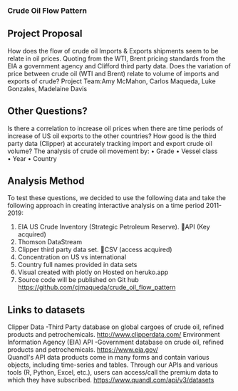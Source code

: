 ### Crude Oil Flow Pattern 
## Project Proposal
How does the flow of crude oil Imports & Exports shipments seem to be relate in oil prices. 
Quoting from the WTI, Brent pricing standards from the EIA a government agency and Clifford third party data.
Does the variation of price between crude oil (WTI and Brent) relate to volume of imports and exports of crude?
Project Team:Amy McMahon, Carlos Maqueda,  Luke Gonzales, Madelaine Davis
## Other Questions?
Is there a correlation to increase oil prices when there are time periods of increase of US oil exports to the other countries?
How good is the third party data (Clipper) at accurately tracking import and export crude oil volume?
The analysis of crude oil movement by:
•	Grade
•	Vessel class	
•	Year 
•	Country
## Analysis Method
To test these questions, we decided to use the following data and take the following approach in creating interactive analysis on a time period 2011-2019:
1.	EIA US Crude Inventory (Strategic Petroleum Reserve). API (Key acquired)
2.	Thomson DataStream
3.	Clipper third party data set. CSV (access acquired)
4.	Concentration on US vs international
5.	Country full names provided in data sets
6.	Visual created with plotly on Hosted on heruko.app
7.	Source code will be published on Git hub https://github.com/cjmaqueda/crude_oil_flow_pattern
## Links to datasets 
Clipper Data -Third Party database on global cargoes of crude oil, refined products and petrochemicals.  http://www.clipperdata.com/
Environment Information Agency (EIA) API -Government database on crude oil, refined products and petrochemicals. https://www.eia.gov/	
Quandl's API data products come in many forms and contain various objects, including time-series and tables. Through our APIs and various tools (R, Python, Excel, etc.), users can access/call the premium data to which they have subscribed. https://www.quandl.com/api/v3/datasets
